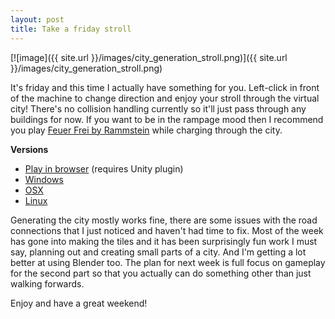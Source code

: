 ```yaml
---
layout: post
title: Take a friday stroll
---
```


[![image]({{ site.url }}/images/city_generation_stroll.png)]({{ site.url }}/images/city_generation_stroll.png)

It's friday and this time I actually have something for you. Left-click in front of the machine to change direction and enjoy your stroll through the virtual city! There's no collision handling currently so it'll just pass through any buildings for now. If you want to be in the rampage mood then I recommend you play [Feuer Frei by Rammstein](https://www.youtube.com/watch?v=jVYolF1gLIY) while charging through the city.

**Versions**

* [Play in browser](https://dl.dropboxusercontent.com/u/107494599/TheLittlePowerPlant/TheLittlePowerPlant_r2/TheLittlePowerPlant_r2.html) (requires Unity plugin)
* [Windows](https://dl.dropboxusercontent.com/u/107494599/TheLittlePowerPlant/TheLittlePowerPlant_win_r2.zip)
* [OSX](https://dl.dropboxusercontent.com/u/107494599/TheLittlePowerPlant/TheLittlePowerPlant_osx_r2.zip)
* [Linux](https://dl.dropboxusercontent.com/u/107494599/TheLittlePowerPlant/TheLittlePowerPlant_linux_r2.zip)

Generating the city mostly works fine, there are some issues with the road connections that I just noticed and haven't had time to fix. Most of the week has gone into making the tiles and it has been surprisingly fun work I must say, planning out and creating small parts of a city. And I'm getting a lot better at using Blender too. The plan for next week is full focus on gameplay for the second part so that you actually can do something other than just walking forwards.

Enjoy and have a great weekend!
